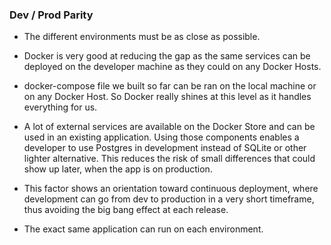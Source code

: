 ### **Dev / Prod Parity**

- The different environments must be as close as possible.

- Docker is very good at reducing the gap as the same services can be deployed on the developer machine as they could on any Docker Hosts.

- docker-compose file we built so far can be ran on the local machine or on any Docker Host. So Docker really shines at this level as it handles everything for us.

- A lot of external services are available on the Docker Store and can be used in an existing application. Using those components enables a developer to use Postgres in development instead of SQLite or other lighter alternative. This reduces the risk of small differences that could show up later, when the app is on production.

- This factor shows an orientation toward continuous deployment, where development can go from dev to production in a very short timeframe, thus avoiding the big bang effect at each release.

- The exact same application can run on each environment.






